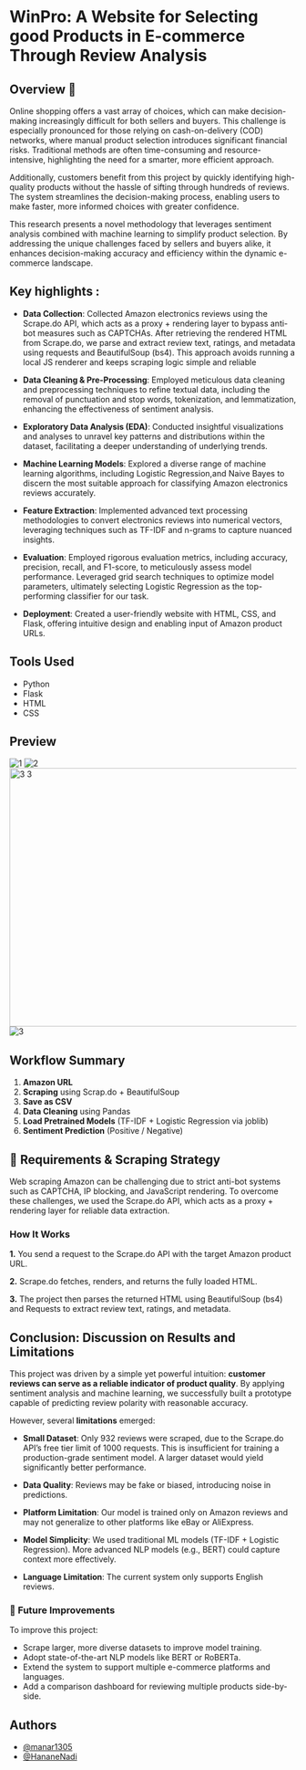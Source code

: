 # WinPro: A Website for Selecting good Products in E-commerce Through Review Analysis

## Overview 🚀
Online shopping offers a vast array of choices, which can make decision-making increasingly difficult for both sellers and buyers. This challenge is especially pronounced for those relying on cash-on-delivery (COD) networks, where manual product selection introduces significant financial risks. Traditional methods are often time-consuming and resource-intensive, highlighting the need for a smarter, more efficient approach.

Additionally, customers benefit from this project by quickly identifying high-quality products without the hassle of sifting through hundreds of reviews. The system streamlines the decision-making process, enabling users to make faster, more informed choices with greater confidence.

This research presents a novel methodology that leverages sentiment analysis combined with machine learning to simplify product selection. By addressing the unique challenges faced by sellers and buyers alike, it enhances decision-making accuracy and efficiency within the dynamic e-commerce landscape.

## Key highlights :

- **Data Collection**: Collected Amazon electronics reviews using the Scrape.do API, which acts as a proxy + rendering layer to bypass anti-bot measures such as CAPTCHAs. After retrieving the rendered HTML from Scrape.do, we parse and extract review text, ratings, and metadata using requests and BeautifulSoup (bs4). This approach avoids running a local JS renderer and keeps scraping logic simple and reliable
- **Data Cleaning & Pre-Processing**: Employed meticulous data cleaning and preprocessing techniques to refine textual data, including the removal of punctuation and stop words, tokenization, and lemmatization, enhancing the effectiveness of sentiment analysis.

- **Exploratory Data Analysis (EDA)**: Conducted insightful visualizations and analyses to unravel key patterns and distributions within the dataset, facilitating a deeper understanding of underlying trends.

- **Machine Learning Models**: Explored a diverse range of machine learning algorithms, including Logistic Regression,and Naive Bayes to discern the most suitable approach for classifying Amazon electronics reviews accurately.

- **Feature Extraction**: Implemented advanced text processing methodologies to convert electronics reviews into numerical vectors, leveraging techniques such as TF-IDF and n-grams to capture nuanced insights.

- **Evaluation**: Employed rigorous evaluation metrics, including accuracy, precision, recall, and F1-score, to meticulously assess model performance. Leveraged grid search techniques to optimize model parameters, ultimately selecting Logistic Regression as the top-performing classifier for our task.

- **Deployment**: Created a user-friendly website with HTML, CSS, and Flask, offering intuitive design and enabling input of Amazon product URLs.

## Tools Used

- Python
- Flask
- HTML
- CSS

## Preview

![1](https://github.com/user-attachments/assets/b9675fb0-7abb-4371-b2cf-a4f2f580dfe4)
![2](https://github.com/user-attachments/assets/df57a8ab-f6ee-4f7a-b894-8278505c6201)
<img width="905" height="453" alt="3 3" src="https://github.com/user-attachments/assets/ea0f2400-7136-4ec9-97b7-12f78a7e4b89" />
![3](https://github.com/user-attachments/assets/9dc3a12b-cd42-48f4-8b69-b03b5d4bf92d)




## Workflow Summary

1. **Amazon URL**  
2. **Scraping** using Scrap.do + BeautifulSoup  
3. **Save as CSV**  
4. **Data Cleaning** using Pandas  
5. **Load Pretrained Models** (TF-IDF + Logistic Regression via joblib)  
6. **Sentiment Prediction** (Positive / Negative)


## 📡 Requirements & Scraping Strategy

Web scraping Amazon can be challenging due to strict anti-bot systems such as CAPTCHA, IP blocking, and JavaScript rendering. To overcome these challenges, we used the Scrape.do API, which acts as a proxy + rendering layer for reliable data extraction.

### How It Works

**1.** You send a request to the Scrape.do API with the target Amazon product URL.

**2.** Scrape.do fetches, renders, and returns the fully loaded HTML.

**3.** The project then parses the returned HTML using BeautifulSoup (bs4) and Requests to extract review text, ratings, and metadata.


##  Conclusion: Discussion on Results and Limitations

This project was driven by a simple yet powerful intuition: **customer reviews can serve as a reliable indicator of product quality**. By applying sentiment analysis and machine learning, we successfully built a prototype capable of predicting review polarity with reasonable accuracy.

However, several **limitations** emerged:

- **Small Dataset**: Only 932 reviews were scraped, due to the Scrape.do API’s free tier limit of 1000 requests. This is insufficient for training a production-grade sentiment model. A larger dataset would yield significantly better performance.
  
- **Data Quality**: Reviews may be fake or biased, introducing noise in predictions.

- **Platform Limitation**: Our model is trained only on Amazon reviews and may not generalize to other platforms like eBay or AliExpress.

- **Model Simplicity**: We used traditional ML models (TF-IDF + Logistic Regression). More advanced NLP models (e.g., BERT) could capture context more effectively.

- **Language Limitation**: The current system only supports English reviews.


### 🚀 Future Improvements

To improve this project:

- Scrape larger, more diverse datasets to improve model training.
- Adopt state-of-the-art NLP models like BERT or RoBERTa.
- Extend the system to support multiple e-commerce platforms and languages.
- Add a comparison dashboard for reviewing multiple products side-by-side.

## Authors
- [@manar1305](https://github.com/manar1305)
- [@HananeNadi](https://github.com/HananeNadi)
